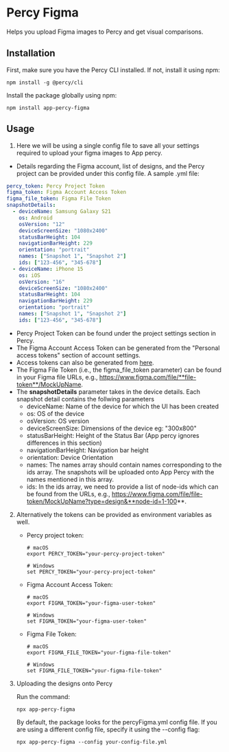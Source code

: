 # Percy Figma

Helps you upload Figma images to Percy and get visual comparisons.

## Installation

First, make sure you have the Percy CLI installed. If not, install it using npm:

```shell
npm install -g @percy/cli
```

Install the package globally using npm:

```shell
npm install app-percy-figma
```

## Usage

1. Here we will be using a single config file to save all your settings required to upload your figma images to App percy.
- Details regarding the Figma account, list of designs, and the Percy project can be provided under this config file. A sample .yml file:

```yaml
percy_token: Percy Project Token
figma_token: Figma Account Access Token
figma_file_token: Figma File Token
snapshotDetails:
  - deviceName: Samsung Galaxy S21
    os: Android
    osVersion: "12"
    deviceScreenSize: "1080x2400"
    statusBarHeight: 104
    navigationBarHeight: 229
    orientation: "portrait"
    names: ["Snapshot 1", "Snapshot 2"]
    ids: ["123-456", "345-678"]
  - deviceName: iPhone 15
    os: iOS
    osVersion: "16"
    deviceScreenSize: "1080x2400"
    statusBarHeight: 104
    navigationBarHeight: 229
    orientation: "portrait"
    names: ["Snapshot 1", "Snapshot 2"]
    ids: ["123-456", "345-678"]
```

   - Percy Project Token can be found under the project settings section in Percy.
   - The Figma Account Access Token can be generated from the "Personal access tokens" section of account settings.
   - Access tokens can also be generated from [here](https://www.figma.com/developers/api#access-tokens).
   - The Figma File Token (i.e., the figma_file_token parameter) can be found in your Figma file URLs,
    e.g., https://www.figma.com/file/**file-token**/MockUpName.
   - The **snapshotDetails** parameter takes in the device details. Each snapshot detail contains the follwing parameters
        - deviceName: Name of the device for which the UI has been created
        - os: OS of the device
        - osVersion: OS version
        - deviceScreenSize: Dimensions of the device eg: "300x800"
        - statusBarHeight: Height of the Status Bar (App percy ignores differences in this section)
        - navigationBarHeight: Navigation bar height
        - orientation: Device Orientation
        - names: The names array should contain names corresponding to the ids array. The snapshots will be uploaded onto App Percy with the names mentioned in this array.
        - ids: In the ids array, we need to provide a list of node-ids which can be found from the URLs, e.g., https://www.figma.com/file/file-token/MockUpName?type=design&**node-id=1-100**.

2. Alternatively the tokens can be provided as environment variables as well.

   - Percy project token:

     ```shell
     # macOS
     export PERCY_TOKEN="your-percy-project-token"

     # Windows
     set PERCY_TOKEN="your-percy-project-token"
     ```

   - Figma Account Access Token:

     ```shell
     # macOS
     export FIGMA_TOKEN="your-figma-user-token"

     # Windows
     set FIGMA_TOKEN="your-figma-user-token"
     ```

   - Figma File Token:

     ```shell
     # macOS
     export FIGMA_FILE_TOKEN="your-figma-file-token"

     # Windows
     set FIGMA_FILE_TOKEN="your-figma-file-token"
     ```

3. Uploading the designs onto Percy

   Run the command:

   ```shell
   npx app-percy-figma
   ```

   By default, the package looks for the percyFigma.yml config file. If you are using a different config file, specify it using the --config flag:

   ```shell
   npx app-percy-figma --config your-config-file.yml
   ```